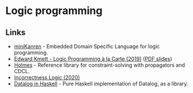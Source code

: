 # Logic programming

## Links

* [miniKanren](http://minikanren.org/) - Embedded Domain Specific Language for logic programming.
* [Edward Kmett - Logic Programming à la Carte \(2019\)](https://www.youtube.com/watch?v=KxeHGcbh-4c) \([PDF slides](https://drive.google.com/file/d/1l8g5hYmx3w6C-2MDHYEQfL5KAwznx-t_/view)\)
* [Holmes](https://github.com/i-am-tom/holmes) - Reference library for constraint-solving with propagators and CDCL.
* [Incorrectness Logic \(2020\)](http://www0.cs.ucl.ac.uk/staff/p.ohearn/papers/IncorrectnessLogic.pdf)
* [Datalog in Haskell](https://github.com/travitch/datalog) - Pure Haskell implementation of Datalog, as a library.

